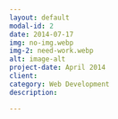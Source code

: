 ```yaml
---
layout: default
modal-id: 2
date: 2014-07-17
img: no-img.webp
img-2: need-work.webp
alt: image-alt
project-date: April 2014
client:
category: Web Development
description:

---
```

